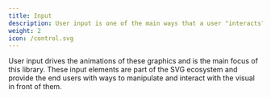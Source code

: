 ```yaml
---
title: Input
description: User input is one of the main ways that a user "interacts" with the visual in front of them.
weight: 2
icon: /control.svg
---
```


User input drives the animations of these graphics and is the main focus of this library. These input elements are part of the SVG ecosystem and provide the end users with ways to manipulate and interact with the visual in front of them.
